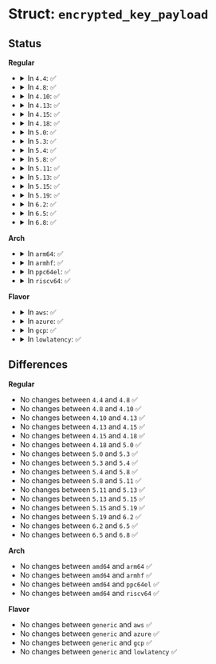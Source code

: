 # Struct: <code>encrypted_key_payload</code>

## Status
<b>Regular</b>
<ul>
<li>
<details>
<summary>In <code>4.4</code>: ✅</summary>

```c
struct encrypted_key_payload {
    struct callback_head rcu;
    char *format;
    char *master_desc;
    char *datalen;
    u8 *iv;
    u8 *encrypted_data;
    short unsigned int datablob_len;
    short unsigned int decrypted_datalen;
    short unsigned int payload_datalen;
    short unsigned int encrypted_key_format;
    u8 *decrypted_data;
    u8 payload_data[0];
};
```
</details>
</li>
<li>
<details>
<summary>In <code>4.8</code>: ✅</summary>

```c
struct encrypted_key_payload {
    struct callback_head rcu;
    char *format;
    char *master_desc;
    char *datalen;
    u8 *iv;
    u8 *encrypted_data;
    short unsigned int datablob_len;
    short unsigned int decrypted_datalen;
    short unsigned int payload_datalen;
    short unsigned int encrypted_key_format;
    u8 *decrypted_data;
    u8 payload_data[0];
};
```
</details>
</li>
<li>
<details>
<summary>In <code>4.10</code>: ✅</summary>

```c
struct encrypted_key_payload {
    struct callback_head rcu;
    char *format;
    char *master_desc;
    char *datalen;
    u8 *iv;
    u8 *encrypted_data;
    short unsigned int datablob_len;
    short unsigned int decrypted_datalen;
    short unsigned int payload_datalen;
    short unsigned int encrypted_key_format;
    u8 *decrypted_data;
    u8 payload_data[0];
};
```
</details>
</li>
<li>
<details>
<summary>In <code>4.13</code>: ✅</summary>

```c
struct encrypted_key_payload {
    struct callback_head rcu;
    char *format;
    char *master_desc;
    char *datalen;
    u8 *iv;
    u8 *encrypted_data;
    short unsigned int datablob_len;
    short unsigned int decrypted_datalen;
    short unsigned int payload_datalen;
    short unsigned int encrypted_key_format;
    u8 *decrypted_data;
    u8 payload_data[0];
};
```
</details>
</li>
<li>
<details>
<summary>In <code>4.15</code>: ✅</summary>

```c
struct encrypted_key_payload {
    struct callback_head rcu;
    char *format;
    char *master_desc;
    char *datalen;
    u8 *iv;
    u8 *encrypted_data;
    short unsigned int datablob_len;
    short unsigned int decrypted_datalen;
    short unsigned int payload_datalen;
    short unsigned int encrypted_key_format;
    u8 *decrypted_data;
    u8 payload_data[0];
};
```
</details>
</li>
<li>
<details>
<summary>In <code>4.18</code>: ✅</summary>

```c
struct encrypted_key_payload {
    struct callback_head rcu;
    char *format;
    char *master_desc;
    char *datalen;
    u8 *iv;
    u8 *encrypted_data;
    short unsigned int datablob_len;
    short unsigned int decrypted_datalen;
    short unsigned int payload_datalen;
    short unsigned int encrypted_key_format;
    u8 *decrypted_data;
    u8 payload_data[0];
};
```
</details>
</li>
<li>
<details>
<summary>In <code>5.0</code>: ✅</summary>

```c
struct encrypted_key_payload {
    struct callback_head rcu;
    char *format;
    char *master_desc;
    char *datalen;
    u8 *iv;
    u8 *encrypted_data;
    short unsigned int datablob_len;
    short unsigned int decrypted_datalen;
    short unsigned int payload_datalen;
    short unsigned int encrypted_key_format;
    u8 *decrypted_data;
    u8 payload_data[0];
};
```
</details>
</li>
<li>
<details>
<summary>In <code>5.3</code>: ✅</summary>

```c
struct encrypted_key_payload {
    struct callback_head rcu;
    char *format;
    char *master_desc;
    char *datalen;
    u8 *iv;
    u8 *encrypted_data;
    short unsigned int datablob_len;
    short unsigned int decrypted_datalen;
    short unsigned int payload_datalen;
    short unsigned int encrypted_key_format;
    u8 *decrypted_data;
    u8 payload_data[0];
};
```
</details>
</li>
<li>
<details>
<summary>In <code>5.4</code>: ✅</summary>

```c
struct encrypted_key_payload {
    struct callback_head rcu;
    char *format;
    char *master_desc;
    char *datalen;
    u8 *iv;
    u8 *encrypted_data;
    short unsigned int datablob_len;
    short unsigned int decrypted_datalen;
    short unsigned int payload_datalen;
    short unsigned int encrypted_key_format;
    u8 *decrypted_data;
    u8 payload_data[0];
};
```
</details>
</li>
<li>
<details>
<summary>In <code>5.8</code>: ✅</summary>

```c
struct encrypted_key_payload {
    struct callback_head rcu;
    char *format;
    char *master_desc;
    char *datalen;
    u8 *iv;
    u8 *encrypted_data;
    short unsigned int datablob_len;
    short unsigned int decrypted_datalen;
    short unsigned int payload_datalen;
    short unsigned int encrypted_key_format;
    u8 *decrypted_data;
    u8 payload_data[0];
};
```
</details>
</li>
<li>
<details>
<summary>In <code>5.11</code>: ✅</summary>

```c
struct encrypted_key_payload {
    struct callback_head rcu;
    char *format;
    char *master_desc;
    char *datalen;
    u8 *iv;
    u8 *encrypted_data;
    short unsigned int datablob_len;
    short unsigned int decrypted_datalen;
    short unsigned int payload_datalen;
    short unsigned int encrypted_key_format;
    u8 *decrypted_data;
    u8 payload_data[0];
};
```
</details>
</li>
<li>
<details>
<summary>In <code>5.13</code>: ✅</summary>

```c
struct encrypted_key_payload {
    struct callback_head rcu;
    char *format;
    char *master_desc;
    char *datalen;
    u8 *iv;
    u8 *encrypted_data;
    short unsigned int datablob_len;
    short unsigned int decrypted_datalen;
    short unsigned int payload_datalen;
    short unsigned int encrypted_key_format;
    u8 *decrypted_data;
    u8 payload_data[0];
};
```
</details>
</li>
<li>
<details>
<summary>In <code>5.15</code>: ✅</summary>

```c
struct encrypted_key_payload {
    struct callback_head rcu;
    char *format;
    char *master_desc;
    char *datalen;
    u8 *iv;
    u8 *encrypted_data;
    short unsigned int datablob_len;
    short unsigned int decrypted_datalen;
    short unsigned int payload_datalen;
    short unsigned int encrypted_key_format;
    u8 *decrypted_data;
    u8 payload_data[0];
};
```
</details>
</li>
<li>
<details>
<summary>In <code>5.19</code>: ✅</summary>

```c
struct encrypted_key_payload {
    struct callback_head rcu;
    char *format;
    char *master_desc;
    char *datalen;
    u8 *iv;
    u8 *encrypted_data;
    short unsigned int datablob_len;
    short unsigned int decrypted_datalen;
    short unsigned int payload_datalen;
    short unsigned int encrypted_key_format;
    u8 *decrypted_data;
    u8 payload_data[0];
};
```
</details>
</li>
<li>
<details>
<summary>In <code>6.2</code>: ✅</summary>

```c
struct encrypted_key_payload {
    struct callback_head rcu;
    char *format;
    char *master_desc;
    char *datalen;
    u8 *iv;
    u8 *encrypted_data;
    short unsigned int datablob_len;
    short unsigned int decrypted_datalen;
    short unsigned int payload_datalen;
    short unsigned int encrypted_key_format;
    u8 *decrypted_data;
    u8 payload_data[0];
};
```
</details>
</li>
<li>
<details>
<summary>In <code>6.5</code>: ✅</summary>

```c
struct encrypted_key_payload {
    struct callback_head rcu;
    char *format;
    char *master_desc;
    char *datalen;
    u8 *iv;
    u8 *encrypted_data;
    short unsigned int datablob_len;
    short unsigned int decrypted_datalen;
    short unsigned int payload_datalen;
    short unsigned int encrypted_key_format;
    u8 *decrypted_data;
    u8 payload_data[0];
};
```
</details>
</li>
<li>
<details>
<summary>In <code>6.8</code>: ✅</summary>

```c
struct encrypted_key_payload {
    struct callback_head rcu;
    char *format;
    char *master_desc;
    char *datalen;
    u8 *iv;
    u8 *encrypted_data;
    short unsigned int datablob_len;
    short unsigned int decrypted_datalen;
    short unsigned int payload_datalen;
    short unsigned int encrypted_key_format;
    u8 *decrypted_data;
    u8 payload_data[0];
};
```
</details>
</li>
</ul>
<b>Arch</b>
<ul>
<li>
<details>
<summary>In <code>arm64</code>: ✅</summary>

```c
struct encrypted_key_payload {
    struct callback_head rcu;
    char *format;
    char *master_desc;
    char *datalen;
    u8 *iv;
    u8 *encrypted_data;
    short unsigned int datablob_len;
    short unsigned int decrypted_datalen;
    short unsigned int payload_datalen;
    short unsigned int encrypted_key_format;
    u8 *decrypted_data;
    u8 payload_data[0];
};
```
</details>
</li>
<li>
<details>
<summary>In <code>armhf</code>: ✅</summary>

```c
struct encrypted_key_payload {
    struct callback_head rcu;
    char *format;
    char *master_desc;
    char *datalen;
    u8 *iv;
    u8 *encrypted_data;
    short unsigned int datablob_len;
    short unsigned int decrypted_datalen;
    short unsigned int payload_datalen;
    short unsigned int encrypted_key_format;
    u8 *decrypted_data;
    u8 payload_data[0];
};
```
</details>
</li>
<li>
<details>
<summary>In <code>ppc64el</code>: ✅</summary>

```c
struct encrypted_key_payload {
    struct callback_head rcu;
    char *format;
    char *master_desc;
    char *datalen;
    u8 *iv;
    u8 *encrypted_data;
    short unsigned int datablob_len;
    short unsigned int decrypted_datalen;
    short unsigned int payload_datalen;
    short unsigned int encrypted_key_format;
    u8 *decrypted_data;
    u8 payload_data[0];
};
```
</details>
</li>
<li>
<details>
<summary>In <code>riscv64</code>: ✅</summary>

```c
struct encrypted_key_payload {
    struct callback_head rcu;
    char *format;
    char *master_desc;
    char *datalen;
    u8 *iv;
    u8 *encrypted_data;
    short unsigned int datablob_len;
    short unsigned int decrypted_datalen;
    short unsigned int payload_datalen;
    short unsigned int encrypted_key_format;
    u8 *decrypted_data;
    u8 payload_data[0];
};
```
</details>
</li>
</ul>
<b>Flavor</b>
<ul>
<li>
<details>
<summary>In <code>aws</code>: ✅</summary>

```c
struct encrypted_key_payload {
    struct callback_head rcu;
    char *format;
    char *master_desc;
    char *datalen;
    u8 *iv;
    u8 *encrypted_data;
    short unsigned int datablob_len;
    short unsigned int decrypted_datalen;
    short unsigned int payload_datalen;
    short unsigned int encrypted_key_format;
    u8 *decrypted_data;
    u8 payload_data[0];
};
```
</details>
</li>
<li>
<details>
<summary>In <code>azure</code>: ✅</summary>

```c
struct encrypted_key_payload {
    struct callback_head rcu;
    char *format;
    char *master_desc;
    char *datalen;
    u8 *iv;
    u8 *encrypted_data;
    short unsigned int datablob_len;
    short unsigned int decrypted_datalen;
    short unsigned int payload_datalen;
    short unsigned int encrypted_key_format;
    u8 *decrypted_data;
    u8 payload_data[0];
};
```
</details>
</li>
<li>
<details>
<summary>In <code>gcp</code>: ✅</summary>

```c
struct encrypted_key_payload {
    struct callback_head rcu;
    char *format;
    char *master_desc;
    char *datalen;
    u8 *iv;
    u8 *encrypted_data;
    short unsigned int datablob_len;
    short unsigned int decrypted_datalen;
    short unsigned int payload_datalen;
    short unsigned int encrypted_key_format;
    u8 *decrypted_data;
    u8 payload_data[0];
};
```
</details>
</li>
<li>
<details>
<summary>In <code>lowlatency</code>: ✅</summary>

```c
struct encrypted_key_payload {
    struct callback_head rcu;
    char *format;
    char *master_desc;
    char *datalen;
    u8 *iv;
    u8 *encrypted_data;
    short unsigned int datablob_len;
    short unsigned int decrypted_datalen;
    short unsigned int payload_datalen;
    short unsigned int encrypted_key_format;
    u8 *decrypted_data;
    u8 payload_data[0];
};
```
</details>
</li>
</ul>

## Differences
<b>Regular</b>
<ul>
<li>
No changes between <code>4.4</code> and <code>4.8</code> ✅
</li>
<li>
No changes between <code>4.8</code> and <code>4.10</code> ✅
</li>
<li>
No changes between <code>4.10</code> and <code>4.13</code> ✅
</li>
<li>
No changes between <code>4.13</code> and <code>4.15</code> ✅
</li>
<li>
No changes between <code>4.15</code> and <code>4.18</code> ✅
</li>
<li>
No changes between <code>4.18</code> and <code>5.0</code> ✅
</li>
<li>
No changes between <code>5.0</code> and <code>5.3</code> ✅
</li>
<li>
No changes between <code>5.3</code> and <code>5.4</code> ✅
</li>
<li>
No changes between <code>5.4</code> and <code>5.8</code> ✅
</li>
<li>
No changes between <code>5.8</code> and <code>5.11</code> ✅
</li>
<li>
No changes between <code>5.11</code> and <code>5.13</code> ✅
</li>
<li>
No changes between <code>5.13</code> and <code>5.15</code> ✅
</li>
<li>
No changes between <code>5.15</code> and <code>5.19</code> ✅
</li>
<li>
No changes between <code>5.19</code> and <code>6.2</code> ✅
</li>
<li>
No changes between <code>6.2</code> and <code>6.5</code> ✅
</li>
<li>
No changes between <code>6.5</code> and <code>6.8</code> ✅
</li>
</ul>
<b>Arch</b>
<ul>
<li>
No changes between <code>amd64</code> and <code>arm64</code> ✅
</li>
<li>
No changes between <code>amd64</code> and <code>armhf</code> ✅
</li>
<li>
No changes between <code>amd64</code> and <code>ppc64el</code> ✅
</li>
<li>
No changes between <code>amd64</code> and <code>riscv64</code> ✅
</li>
</ul>
<b>Flavor</b>
<ul>
<li>
No changes between <code>generic</code> and <code>aws</code> ✅
</li>
<li>
No changes between <code>generic</code> and <code>azure</code> ✅
</li>
<li>
No changes between <code>generic</code> and <code>gcp</code> ✅
</li>
<li>
No changes between <code>generic</code> and <code>lowlatency</code> ✅
</li>
</ul>
